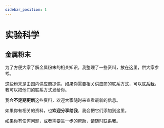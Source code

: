 ```yaml
---
sidebar_position: 1
---
```


# 实验科学

## 金属粉末



为了方便大家了解金属粉末的相关知识，我整理了一些资料，放在这里，供大家参考。

这些粉末是由国内供应商提供，如果你需要相关供应商的联系方式，可以[联系我](../contacts)，我可以把他们的联系方式发给你。

我会**不定期更新**这些资料，欢迎大家随时来查看最新的信息。

如果你有相关的资料，也**欢迎分享给我**，我会把它们添加到这里。

如果你有任何问题，或者需要进一步的帮助，请随时[联系我](../contacts)。

